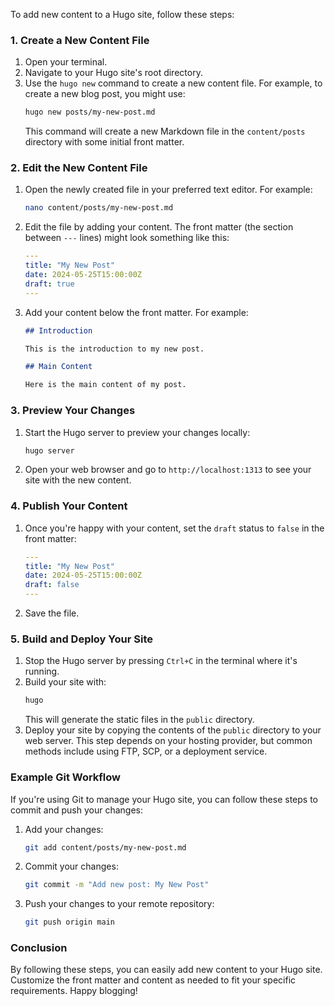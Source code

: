 To add new content to a Hugo site, follow these steps:

### 1. Create a New Content File
1. Open your terminal.
2. Navigate to your Hugo site's root directory.
3. Use the `hugo new` command to create a new content file. For example, to create a new blog post, you might use:
   ```sh
   hugo new posts/my-new-post.md
   ```
   This command will create a new Markdown file in the `content/posts` directory with some initial front matter.

### 2. Edit the New Content File
1. Open the newly created file in your preferred text editor. For example:
   ```sh
   nano content/posts/my-new-post.md
   ```
2. Edit the file by adding your content. The front matter (the section between `---` lines) might look something like this:
   ```yaml
   ---
   title: "My New Post"
   date: 2024-05-25T15:00:00Z
   draft: true
   ---
   ```
3. Add your content below the front matter. For example:
   ```markdown
   ## Introduction

   This is the introduction to my new post.

   ## Main Content

   Here is the main content of my post.
   ```

### 3. Preview Your Changes
1. Start the Hugo server to preview your changes locally:
   ```sh
   hugo server
   ```
2. Open your web browser and go to `http://localhost:1313` to see your site with the new content.

### 4. Publish Your Content
1. Once you're happy with your content, set the `draft` status to `false` in the front matter:
   ```yaml
   ---
   title: "My New Post"
   date: 2024-05-25T15:00:00Z
   draft: false
   ---
   ```
2. Save the file.

### 5. Build and Deploy Your Site
1. Stop the Hugo server by pressing `Ctrl+C` in the terminal where it's running.
2. Build your site with:
   ```sh
   hugo
   ```
   This will generate the static files in the `public` directory.
3. Deploy your site by copying the contents of the `public` directory to your web server. This step depends on your hosting provider, but common methods include using FTP, SCP, or a deployment service.

### Example Git Workflow
If you're using Git to manage your Hugo site, you can follow these steps to commit and push your changes:

1. Add your changes:
   ```sh
   git add content/posts/my-new-post.md
   ```
2. Commit your changes:
   ```sh
   git commit -m "Add new post: My New Post"
   ```
3. Push your changes to your remote repository:
   ```sh
   git push origin main
   ```

### Conclusion
By following these steps, you can easily add new content to your Hugo site. Customize the front matter and content as needed to fit your specific requirements. Happy blogging!

